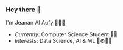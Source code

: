 ### Hey there 👋

I'm Jeanan Al Aufy 🙋🏻‍♀️
- *Currently*: Computer Science Student 👩‍💻
- *Interests*: Data Science, AI & ML 🤖⚙️🔧🦾

